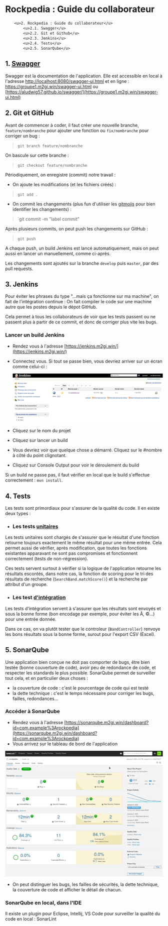 # Rockpedia : Guide du collaborateur

 		<u>2. Rockpedia : Guide du collaborateur</u>
 			<u>2.1. Swagger</u>
 			<u>2.2. Git et Github</u>
 			<u>2.3. Jenkins</u>
 			<u>2.4. Tests</u>
 			<u>2.5. SonarQube</u>

## 1. [Swagger](/swagger)

Swagger est la documentation de l'application. Elle est accessible en local à l'adresse [http://localhost:8080/swagger-ui.html](http://localhost:8080/swagger-ui.html) et en ligne : https://groupe1.m2gi.win/swagger-ui.html ou [https://aludwig57.github.io/swagger/](https://groupe1.m2gi.win/swagger-ui.html)

## 2. Git et GitHub

Avant de commencer à coder, il faut créer une nouvelle branche, `feature/nombranche` pour ajouter une fonction ou `fix/nombranche` pour corriger un bug :

> `git branch feature/nombranche`

On bascule sur cette branche :

> `git checkout feature/nombranche`

Périodiquement, on enregistre (commit) notre travail :

- On ajoute les modifications (et les fichiers créés) :

> `git add .`

- On commit les changements (plus fun d'utiliser les [gitmojis](https://gitmoji.carloscuesta.me/) pour bien identifier les changements) :

> `git commit -m "label commit"

Après plusieurs commits, on peut push les changements sur GitHub :

> `git push`

A chaque push, un build Jenkins est lancé automatiquement, mais on peut aussi en lancer un manuellement, comme ci-après.

Les changements sont ajoutés sur la branche `develop` puis `master`, par des pull requests.


## 3. Jenkins

Pour éviter les phrases du type "...mais ça fonctionne sur ma machine", on fait de l'intégration continue : On fait compiler le code sur une machine autre que les postes depuis le dépot GitHub.

Cela permet à tous les collaborateurs de voir que les tests passent ou ne passent plus à partir de ce commit, et donc de corriger plus vite les bugs.

### Lancer un build Jenkins

- Rendez vous à l'adresse [https://jenkins.m2gi.win/](https://jenkins.m2gi.win/)

- Connectez vous. Si tout se passe bien, vous devriez arriver sur un écran comme celui-ci :

  ![](../images/jenkinsStart.png)

- Cliquez sur le nom du projet

- Cliquez sur lancer un build

- Vous devriez voir que quelque chose a démarré. Cliquez sur le #nombre à côté du point clignotant.

- Cliquez sur Console Output pour voir le déroulement du build

Si un build ne passe pas, il faut vérifier en local que le build s'effectue correctement : `mvn install`.

## 4. Tests

Les tests sont primordiaux pour s'assurer de la qualité du code. Il en existe deux types :

- ### Les tests <u>unitaires</u>

Les tests unitaires sont chargés de s'assurer que le résultat d'une fonction retourne toujours exactement le même résultat pour une même entrée. Cela permet aussi de vérifier, après modification, que toutes les fonctions existantes apparavant ne sont pas compromises et fonctionnent correctement (tests de non-régression).

Ces tests servent surtout à vérifier si la logique de l'application retourne les résultats escontés, dans notre cas, la fonction de scoring pour le tri des résultats de recherche (`SearchBand.matchScore()`) et la recherche par attribut d'un groupe.

- ### Les test <u>d'intégration</u>

Les tests d'intégration servent à s'assurer que les résultats sont envoyés et sous la bonne forme (bon encodage par exemple, pour éviter les Ã, ©...) pour une entrée donnée.

Dans ce cas, on va plutôt tester que le controleur (`BandController`) renvoye les bons résultats sous la bonne forme, surout pour l'export CSV (Excel).


## 5. SonarQube

Une application bien conçue ne doit pas comporter de bugs, être bien testée (bonne couverture de code), avoir peu de redondance de code, et respecter les standards le plus possible. SonarQube permet de surveiller tout cela, et en particulier deux choses :

- la couverture de code : c'est le pourcentage de code qui est testé
- la dette technique : c'est le temps nécessaire pour corriger les bugs, failles, redondances...

### Accéder à SonarQube

- Rendez vous à l'adresse [https://sonarqube.m2gi.win/dashboard?id=com.example%3Arockpedia](https://sonarqube.m2gi.win/dashboard?id=com.example%3Arockpedia)
- Vous arrivez sur le tableau de bord de l'application

![](../images/sonarqube.png)

- On peut distinguer les bugs, les failles de sécurités, la dette technique, la couverture de code et afficher le détail de chacun.

### SonarQube en local, dans l'IDE

Il existe un plugin pour Eclipse, Intellij, VS Code pour surveiller la qualité du code en local : SonarLint
